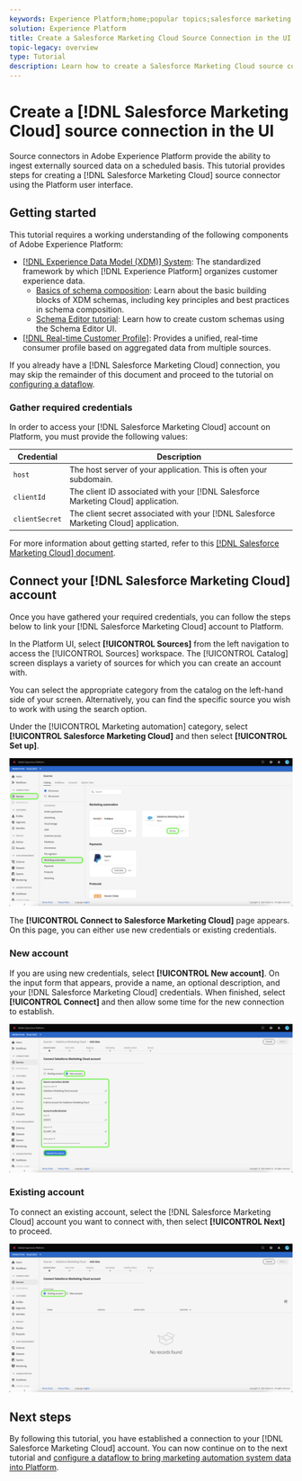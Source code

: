 ```yaml
---
keywords: Experience Platform;home;popular topics;salesforce marketing cloud;Salesforce Marketing Clud
solution: Experience Platform
title: Create a Salesforce Marketing Cloud Source Connection in the UI
topic-legacy: overview
type: Tutorial
description: Learn how to create a Salesforce Marketing Cloud source connection using the Adobe Experience Platform UI.
---
```

# Create a [!DNL Salesforce Marketing Cloud] source connection in the UI

Source connectors in Adobe Experience Platform provide the ability to ingest externally sourced data on a scheduled basis. This tutorial provides steps for creating a [!DNL Salesforce Marketing Cloud] source connector using the Platform user interface.

## Getting started

This tutorial requires a working understanding of the following components of Adobe Experience Platform:

* [[!DNL Experience Data Model (XDM)] System](../../../../../xdm/home.md): The standardized framework by which [!DNL Experience Platform] organizes customer experience data.
  * [Basics of schema composition](../../../../../xdm/schema/composition.md): Learn about the basic building blocks of XDM schemas, including key principles and best practices in schema composition.
  * [Schema Editor tutorial](../../../../../xdm/tutorials/create-schema-ui.md): Learn how to create custom schemas using the Schema Editor UI.
* [[!DNL Real-time Customer Profile]](../../../../../profile/home.md): Provides a unified, real-time consumer profile based on aggregated data from multiple sources.

If you already have a [!DNL Salesforce Marketing Cloud] connection, you may skip the remainder of this document and proceed to the tutorial on [configuring a dataflow](../../dataflow/marketing-automation.md).

### Gather required credentials

In order to access your [!DNL Salesforce Marketing Cloud] account on Platform, you must provide the following values:

| Credential | Description |
| ---------- | ----------- |
| `host` | The host server of your application. This is often your subdomain. |
| `clientId` | The client ID associated with your [!DNL Salesforce Marketing Cloud] application. |
| `clientSecret` | The client secret associated with your [!DNL Salesforce Marketing Cloud] application. |

For more information about getting started, refer to this [[!DNL Salesforce Marketing Cloud] document](https://developer.salesforce.com/docs/atlas.en-us.mc-apis.meta/mc-apis/authentication.htm).

## Connect your [!DNL Salesforce Marketing Cloud] account

Once you have gathered your required credentials, you can follow the steps below to link your [!DNL Salesforce Marketing Cloud] account to Platform.

In the Platform UI, select **[!UICONTROL Sources]** from the left navigation to access the [!UICONTROL Sources] workspace. The [!UICONTROL Catalog] screen displays a variety of sources for which you can create an account with.

You can select the appropriate category from the catalog on the left-hand side of your screen. Alternatively, you can find the specific source you wish to work with using the search option.

Under the [!UICONTROL Marketing automation] category, select **[!UICONTROL Salesforce Marketing Cloud]** and then select **[!UICONTROL Set up]**.

![catalog](../../../../images/tutorials/create/salesforce-marketing-cloud/catalog.png)

The **[!UICONTROL Connect to Salesforce Marketing Cloud]** page appears. On this page, you can either use new credentials or existing credentials.

### New account

If you are using new credentials, select **[!UICONTROL New account]**. On the input form that appears, provide a name, an optional description, and your [!DNL Salesforce Marketing Cloud] credentials. When finished, select **[!UICONTROL Connect]** and then allow some time for the new connection to establish.

![new](../../../../images/tutorials/create/salesforce-marketing-cloud/new.png)

### Existing account

To connect an existing account, select the [!DNL Salesforce Marketing Cloud] account you want to connect with, then select **[!UICONTROL Next]** to proceed.

![existing](../../../../images/tutorials/create/salesforce-marketing-cloud/existing.png)

## Next steps

By following this tutorial, you have established a connection to your [!DNL Salesforce Marketing Cloud] account. You can now continue on to the next tutorial and [configure a dataflow to bring marketing automation system data into Platform](../../dataflow/marketing-automation.md).
